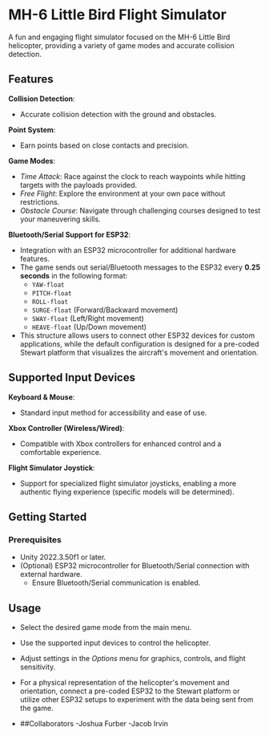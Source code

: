 
# MH-6 Little Bird Flight Simulator

A fun and engaging flight simulator focused on the MH-6 Little Bird helicopter, providing a variety of game modes and accurate collision detection.

## Features

**Collision Detection**:
- Accurate collision detection with the ground and obstacles.

**Point System**:
- Earn points based on close contacts and precision.

**Game Modes**:
- *Time Attack*: Race against the clock to reach waypoints while hitting targets with the payloads provided.
- *Free Flight*: Explore the environment at your own pace without restrictions.
- *Obstacle Course*: Navigate through challenging courses designed to test your maneuvering skills.

**Bluetooth/Serial Support for ESP32**:
- Integration with an ESP32 microcontroller for additional hardware features.
- The game sends out serial/Bluetooth messages to the ESP32 every **0.25 seconds** in the following format:
  - `YAW-float`
  - `PITCH-float`
  - `ROLL-float`
  - `SURGE-float` (Forward/Backward movement)
  - `SWAY-float` (Left/Right movement)
  - `HEAVE-float` (Up/Down movement)
- This structure allows users to connect other ESP32 devices for custom applications, while the default configuration is designed for a pre-coded Stewart platform that visualizes the aircraft's movement and orientation.

## Supported Input Devices

**Keyboard & Mouse**:
- Standard input method for accessibility and ease of use.

**Xbox Controller (Wireless/Wired)**:
- Compatible with Xbox controllers for enhanced control and a comfortable experience.

**Flight Simulator Joystick**:
- Support for specialized flight simulator joysticks, enabling a more authentic flying experience (specific models will be determined).

## Getting Started

### Prerequisites
- Unity 2022.3.50f1 or later.
- (Optional) ESP32 microcontroller for Bluetooth/Serial connection with external hardware.
  - Ensure Bluetooth/Serial communication is enabled.

## Usage
- Select the desired game mode from the main menu.
- Use the supported input devices to control the helicopter.
- Adjust settings in the *Options* menu for graphics, controls, and flight sensitivity.
- For a physical representation of the helicopter's movement and orientation, connect a pre-coded ESP32 to the Stewart platform or utilize other ESP32 setups to experiment with the data being sent from the game.

- ##Collaborators
-Joshua Furber
-Jacob Irvin
